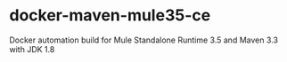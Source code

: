 # docker-maven-mule35-ce
Docker automation build for Mule Standalone Runtime 3.5 and Maven 3.3 with JDK 1.8
